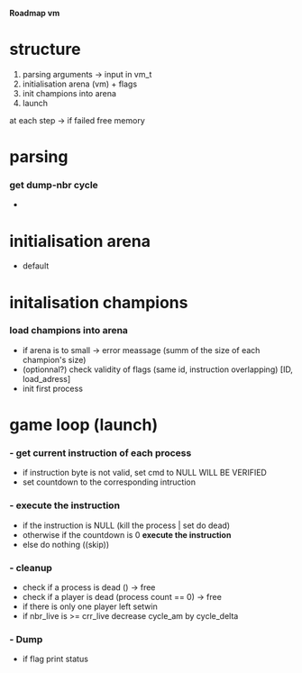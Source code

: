 **Roadmap vm**

# structure

1. parsing arguments -> input in vm_t
2. initialisation arena (vm) + flags
3. init champions into arena
4. launch

at each step -> if failed free memory

# parsing

### get dump-nbr cycle

-

# initialisation arena

- default


# initalisation champions

### load champions into arena
- if arena is to small -> error meassage  (summ of the size of each champion's size)
- (optionnal?) check validity of flags (same id, instruction overlapping) [ID, load_adress]
- init first process

# game loop (launch)

### - get current instruction of each process
- if instruction byte is not valid, set cmd to NULL WILL BE VERIFIED
- set countdown to the corresponding intruction

### - execute the instruction
- if the instruction is NULL (kill the process | set do dead)
- otherwise if the countdown is 0 **execute the instruction**
- else do nothing ((skip))

### - cleanup
- check if a process is dead () -> free
- check if a player is dead (process count == 0) -> free
- if there is only one player left setwin
- if nbr_live is >= crr_live decrease cycle_am by cycle_delta

### - Dump
- if flag print status
